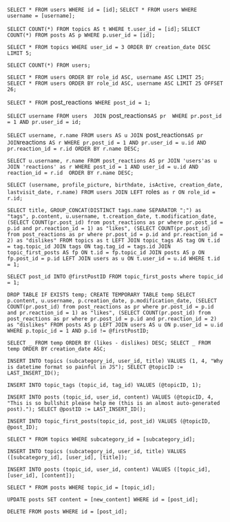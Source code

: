 <!-- Afficher un profil -->

`SELECT * FROM users WHERE id = [id];`
`SELECT * FROM users WHERE username = [username];`

<!-- Afficher le nombre de topics crées par un utilisateur -->

`SELECT COUNT(*) FROM topics AS t WHERE t.user_id = [id];`
`SELECT COUNT(*) FROM posts AS p WHERE p.user_id = [id];`

<!-- Afficher les 5 derniers topics crées par un utilisateur -->

`SELECT * FROM topics WHERE user_id = 3 ORDER BY creation_date DESC LIMIT 5;`

<!-- Nombre d'utilisateur -->

`SELECT COUNT(*) FROM users;`

<!-- Affichage dans la limite de 25 utilisateurs, ordre de rôle et alphabétique -->

`SELECT * FROM users ORDER BY role_id ASC, username ASC LIMIT 25;`
`SELECT * FROM users ORDER BY role_id ASC, username ASC LIMIT 25 OFFSET 26;`

<!-- EVZ : Récupérer toutes les réactions sur le post 1 -->

`SELECT * FROM `post_reactions` WHERE post_id = 1;`

<!-- EVZ : Récupérer tous les pseudos des utilisateurs ayant réagi sur le post 1 -->

`SELECT username FROM users 
    JOIN `post_reactions`AS pr 
    WHERE pr.post_id = 1 AND pr.user_id = id;`

<!-- EVZ : Récupérer tous les pseudos des utilisateurs && leur réaction, sur le post 1 -->

`SELECT username, r.name FROM users AS u
    JOIN `post_reactions`AS pr 
    JOIN`reactions` AS r
    WHERE pr.post_id = 1 AND pr.user_id = u.id AND pr.reaction_id = r.id
    ORDER BY r.name DESC;`

<!-- La même, en partant de la table réactions -->

`SELECT u.username, r.name FROM post_reactions AS pr
	JOIN 'users'as u
    JOIN 'reactions' as r
    WHERE post_id = 1 AND user_id = u.id AND reaction_id = r.id 
    ORDER BY r.name DESC;`

<!-- Récupérer le nom du rôle d'un utilisateur -->

`SELECT (username, profile_picture, birthdate, isActive, creation_date, lastvisit_date, r.name) FROM users
JOIN LEFT `roles` as r ON role_id = r.id;`

<!-- Récupérer les informations d'un topic, son premier post et son OP -->

`SELECT title, GROUP_CONCAT(DISTINCT tags.name SEPARATOR ";") as "tags", p.content, u.username,
t.creation_date, t.modification_date,
(SELECT COUNT(pr.post_id) from post_reactions as pr where pr.post_id = p.id and pr.reaction_id = 1) as "likes",
(SELECT COUNT(pr.post_id) from post_reactions as pr where pr.post_id = p.id and pr.reaction_id = 2) as "dislikes"
FROM topics as t
LEFT JOIN topic_tags AS tag ON t.id = tag.topic_id
JOIN tags ON tag.tag_id = tags.id
JOIN topic_first_posts AS fp ON t.id = fp.topic_id
JOIN posts AS p ON fp.post_id = p.id
LEFT JOIN users as u ON t.user_id = u.id
WHERE t.id = 1;`

<!-- Récupérer l'ID du premier post depuis un topic pour l'exclure des réponses, récupère les réponses et les -->
<!-- ordonne par total de (likes - dislikes) ou date de post -->

`SELECT post_id INTO @firstPostID FROM topic_first_posts where topic_id = 1;`

`DROP TABLE IF EXISTS temp;
CREATE TEMPORARY TABLE temp SELECT p.content, u.username, p.creation_date, p.modification_date,
(SELECT COUNT(pr.post_id) from post_reactions as pr where pr.post_id = p.id and pr.reaction_id = 1) as "likes",
(SELECT COUNT(pr.post_id) from post_reactions as pr where pr.post_id = p.id and pr.reaction_id = 2) as "dislikes"
FROM posts AS p
LEFT JOIN users AS u ON p.user_id = u.id
WHERE p.topic_id = 1 AND p.id != @firstPostID;`

`SELECT _ FROM temp ORDER BY (likes - dislikes) DESC;
SELECT _ FROM temp ORDER BY creation_date ASC;`

<!-- Créer un topic et son premier post -->

`INSERT INTO topics (subcategory_id, user_id, title) VALUES
(1, 4, "Why is datetime format so painful in JS");
SELECT @topicID := LAST_INSERT_ID();`

`INSERT INTO topic_tags (topic_id, tag_id) VALUES (@topicID, 1);`

`INSERT INTO posts (topic_id, user_id, content) VALUES
(@topicID, 4, "This is so bullshit please help me (this is an almost auto-generated post).");
SELECT @postID := LAST_INSERT_ID();`

`INSERT INTO topic_first_posts(topic_id, post_id) VALUES (@topicID, @post_ID);`

<!-- Afficher tous les topics d'une sous-categorie -->

`SELECT * FROM topics WHERE subcategory_id = [subcategory_id];`

<!-- Creer un nouveau topic -->

`INSERT INTO topics (subcategory_id, user_id, title) VALUES ([subcategory_id], [user_id], [title]);`

<!-- Creer un nouveau post sur un topic existant -->

`INSERT INTO posts (topic_id, user_id, content) VALUES ([topic_id], [user_id], [content]);`

<!-- Afficher tous les posts sur un topic -->

`SELECT * FROM posts WHERE topic_id = [topic_id];`

<!-- Mise a jour du contenu d'un post -->

`UPDATE posts SET content = [new_content] WHERE id = [post_id];`

<!-- Suppression d'un post -->

`DELETE FROM posts WHERE id = [post_id];`
